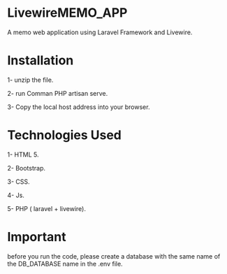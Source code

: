 # LivewireMEMO_APP
A memo web application using Laravel Framework and Livewire.


# Installation

1- unzip the file.

2- run Comman PHP artisan serve.

3- Copy the local host address into your browser.


# Technologies Used

1- HTML 5.

2- Bootstrap.

3- CSS.

4- Js.

5- PHP ( laravel + livewire).

# Important 

before you run the code, please create a database with the same name of the DB_DATABASE name in the .env file.
